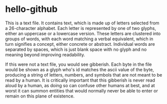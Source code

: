 # hello-github

This is a text file.  It contains text, which is made up of letters selected from a 26-character alphabet.  Each letter is represented by one of two glyphs, either an uppercase or a lowercase version.  These letters are clustered into groups of words, with each word matching a verbal equivalent, which in turn signifies a concept, either concrete or abstract.  Individual words are separated by spaces, which is just blank space with no glyph and no meaning beyond improving readability.

If this were not a text file, you would see gibberish.  Each byte in the file would be shown as a glyph who's id matches the ascii value of the byte, producing a string of letters, numbers, and symbols that are not meant to be read by a human.  It is critically important that this gibberish is never read aloud by a human, as doing so can confuse other humans at best, and at worst it can summon entities that would normally never be able to enter or remain on this plane of existence.
